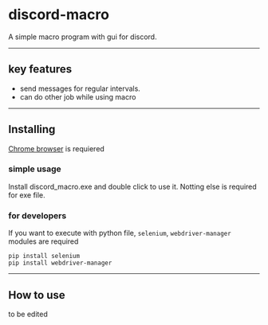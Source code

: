 # discord-macro
A simple macro program with gui for discord.

---
## key features
- send messages for regular intervals.
- can do other job while using macro

---
## Installing
[Chrome browser](https://www.google.com/intl/en/chrome/) is requiered
### simple usage
Install discord_macro.exe and double click to use it.
Notting else is required for exe file.

### for developers
If you want to execute with python file, `selenium`, `webdriver-manager` modules are required
```
pip install selenium
pip install webdriver-manager
```
---
## How to use
to be edited
